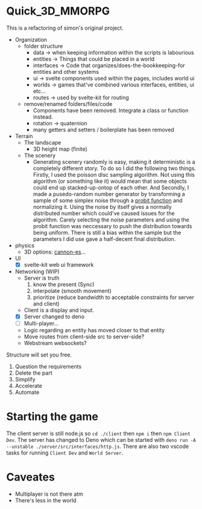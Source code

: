 # Quick_3D_MMORPG

This is a refactoring of simon's original project.

- Organization
  - folder structure
    - data -> when keeping information within the scripts is labourious
    - entities -> Things that could be placed in a world
    - interfaces -> Code that organizes/does-the-bookkeeping-for entities and other systems
    - ui -> svelte components used within the pages, includes world ui
    - worlds -> games that've combined various interfaces, entities, ui etc...
    - routes -> used by svelte-kit for routing
  - remove/renamed folders/files/code
    - Components have been removed. Integrate a class or function instead.
    - rotation -> quaternion
    - many getters and setters / boilerplate has been removed
- Terrain
  - The landscape
    - 3D height map (finite)
  - The scenery
    - Generating scenery randomly is easy, making it deterministic is a completely different story. To do so I did the following two things. Firstly, I used the poisson disc sampling algorithm. Not using this algorithm (or something like it) would mean that some objects could end up stacked-up-ontop of each other. And Secondly, I made a pusedo-random number generator by transforming a sample of some simplex noise through a [probit function](https://en.wikipedia.org/wiki/Probit) and normalizing it. Using the noise by itself gives a normally distributed number which could've caused issues for the algorithm. Carely selecting the noise parameters and using the probit function was neccessary to push the distribution towards being uniform. There is still a bias within the sample but the parameters I did use gave a half-decent final distribution.
- physics
  - 3D options: [cannon-es](https://github.com/pmndrs/cannon-es)...
- UI
  - [x] svelte-kit web ui framework
- Networking (WIP)
  - Server is truth
    1. know the present (Sync)
    2. interpolate (smooth movement)
    3. prioritize (reduce bandwidth to acceptable constraints for server and client)
  - Client is a display and input.
  - [x] Server changed to deno
  - [ ] Multi-player...
  - Logic regarding an entity has moved closer to that entity
  - Move routes from client-side src to server-side?
  - Webstream websockets?

Structure will set you free.

1. Question the requirements
2. Delete the part
3. Simplify
4. Accelerate
5. Automate

# Starting the game

The client server is still node.js so `cd ./client` then `npm i` then `npm Client Dev`. The server has changed to Deno which can be started with `deno run -A --unstable ./server/src/interfaces/http.js`. There are also two vscode tasks for running `Client Dev` and `World Server`.

# Caveates

- Multiplayer is not there atm
- There's less in the world

